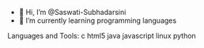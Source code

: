 - 👋 Hi, I’m @Saswati-Subhadarsini
- 🌱 I’m currently learning programming languages


<!---
Saswati-Subhadarsini/Saswati-Subhadarsini is a ✨ special ✨ repository because its `README.md` (this file) appears on your GitHub profile.
You can click the Preview link to take a look at your changes.
--->



Languages and Tools:
 c  html5 java javascript linux  python
